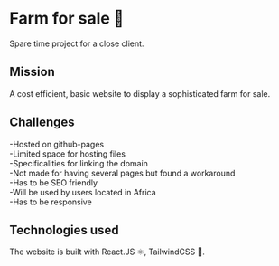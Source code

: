 # Farm for sale 🚜
 Spare time project for a close client.

## Mission
A cost efficient, basic website to display a sophisticated farm for sale.

## Challenges
-Hosted on github-pages \
-Limited space for hosting files \
-Specificalities for linking the domain \
-Not made for having several pages but found a workaround \
-Has to be SEO friendly \
-Will be used by users located in Africa \
-Has to be responsive

## Technologies used
The website is built with React.JS ⚛️, TailwindCSS 💨.
